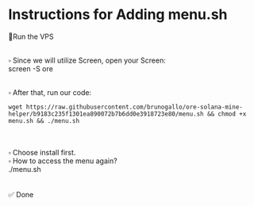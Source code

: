# Instructions for Adding menu.sh

📌Run the VPS<br><br>

▫️ Since we will utilize Screen, open your Screen:<br>
screen -S ore<br><br>

▫️ After that, run our code:<br>
```
wget https://raw.githubusercontent.com/brunogallo/ore-solana-mine-helper/b9183c235f1301ea890072b7b6dd0e3918723e80/menu.sh && chmod +x menu.sh && ./menu.sh
```
<br><br>
▫️ Choose install first.<br>
▫️ How to access the menu again?<br>
./menu.sh<br>
<br><br>
✅ Done
   

